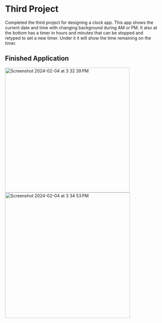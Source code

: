 # Third Project 

Completed the third project for designing a clock app. This app shows the current date and time with changing background during AM or PM. It also at the bottom has a timer in hours and minutes
that can be stopped and retyped to set a new timer. Under it it will show the time remaining on the timer.

## Finished Application 

<img width="410" alt="Screenshot 2024-02-04 at 3 32 39 PM" src="https://github.com/maorn124/Clock_Complete/assets/127888167/0a362930-cfa5-46ba-8719-34ffc478e9ae">
<img width="412" alt="Screenshot 2024-02-04 at 3 34 53 PM" src="https://github.com/maorn124/Clock_Complete/assets/127888167/edabd4cb-db82-4f3c-91a8-6f7f500139b6">


